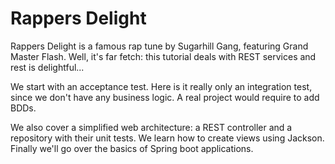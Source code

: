 # Rappers Delight

Rappers Delight is a famous rap tune by Sugarhill Gang, featuring Grand Master Flash. Well, it's far fetch: this tutorial deals with REST services and rest is delightful...

We start with an acceptance test. Here is it really only an integration test, since we don't have any business logic. A real project would require to add BDDs.

We also cover a simplified web architecture: a REST controller and a repository with their unit tests. We learn how to create views using Jackson. Finally we'll go over the basics of Spring boot applications.